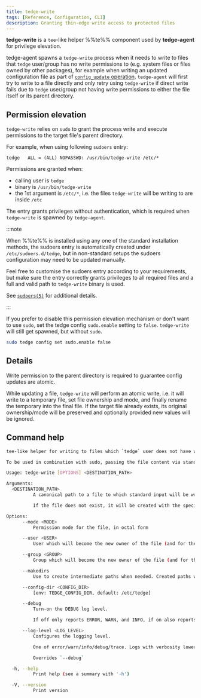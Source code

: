 ```yaml
---
title: tedge-write
tags: [Reference, Configuration, CLI]
description: Granting thin-edge write access to protected files
---
```


**tedge-write** is a `tee`-like helper %%te%% component used by **tedge-agent** for privilege elevation.

tedge-agent spawns a `tedge-write` process when it needs to write to files that `tedge`
user/group has no write permissions to (e.g. system files or files owned by other packages), for
example when writing an updated configuration file as part of [`config_update` operation][1].
`tedge-agent` will first try to write to a file directly and only retry using `tedge-write` if
direct write fails due to `tedge` user/group not having write permissions to either the file itself
or its parent directory.

[1]: agent/tedge-configuration-management.md#handling-config-update-commands

## Permission elevation

`tedge-write` relies on `sudo` to grant the process write and execute permissions to the target
file's parent directory.

For example, when using following `sudoers` entry:

```sudoers title="file: /etc/sudoers.d/tedge"
tedge   ALL = (ALL) NOPASSWD: /usr/bin/tedge-write /etc/*
```

Permissions are granted when:

- calling user is `tedge`
- binary is `/usr/bin/tedge-write`
- the 1st argument is `/etc/*`, i.e. the files `tedge-write` will be writing to are inside `/etc`

The entry grants privileges without authentication, which is required when `tedge-write` is spawned
by `tedge-agent`.


:::note

When %%te%% is installed using any one of the standard installation methods, the sudoers entry is
automatically created under `/etc/sudoers.d/tedge`, but in non-standard setups the sudoers
configuration may need to be updated manually.

Feel free to customise the sudoers entry according to your requirements, but make sure the entry
correctly grants privileges to all required files and a full and valid path to `tedge-write` binary
is used.

See [`sudoers(5)`][2] for additional details.

:::

[2]: https://www.man7.org/linux/man-pages/man5/sudoers.5.html

If you prefer to disable this permission elevation mechanism or don't want to use `sudo`, set the
tedge config `sudo.enable` setting to `false`. `tedge-write` will still get spawned, but without
`sudo`.

```sh
sudo tedge config set sudo.enable false
```

## Details

Write permission to the parent directory is required to guarantee config updates are atomic.


While updating a file, `tedge-write` will perform an atomic write, i.e. it will write to a temporary
file, set file ownership and mode, and finally rename the temporary into the final file.
If the target file already exists, its original ownership/mode will be preserved and optionally
provided new values will be ignored.


## Command help

```sh command="tedge-write --help" title="tedge-write --help"
tee-like helper for writing to files which `tedge` user does not have write permissions to.

To be used in combination with sudo, passing the file content via standard input.

Usage: tedge-write [OPTIONS] <DESTINATION_PATH>

Arguments:
  <DESTINATION_PATH>
          A canonical path to a file to which standard input will be written.

          If the file does not exist, it will be created with the specified owner/group/permissions. If the file does exist, it will be overwritten, but its owner/group/permissions will remain unchanged.

Options:
      --mode <MODE>
          Permission mode for the file, in octal form

      --user <USER>
          User which will become the new owner of the file (and for the paths with --makedirs)

      --group <GROUP>
          Group which will become the new owner of the file (and for the paths with --makedirs)

      --makedirs
          Use to create intermediate paths when needed. Created paths will have the permission 0755 and owner as specified by --user and --group

      --config-dir <CONFIG_DIR>
          [env: TEDGE_CONFIG_DIR, default: /etc/tedge]

      --debug
          Turn-on the DEBUG log level.

          If off only reports ERROR, WARN, and INFO, if on also reports DEBUG

      --log-level <LOG_LEVEL>
          Configures the logging level.

          One of error/warn/info/debug/trace. Logs with verbosity lower or equal to the selected level will be printed, i.e. warn prints ERROR and WARN logs and trace prints logs of all levels.

          Overrides `--debug`

  -h, --help
          Print help (see a summary with '-h')

  -V, --version
          Print version
```
